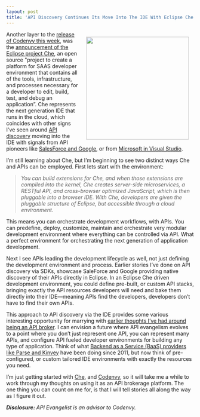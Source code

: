```yaml
---
layout: post
title: 'API Discovery Continues Its Move Into The IDE With Eclipse Che'
---
```

<p><a href="https://projects.eclipse.org/proposals/flare"><img style="padding: 15px;" src="https://s3.amazonaws.com/kinlane-productions/api-evangelist/eclipse/eclipse-logo.png" alt="" width="275" align="right" /></a></p>
<p>Another layer to the <a href="http://apievangelist.com/2014/10/29/now-our-development-environment-is-now-containerized-and-scalable-like-our-production-environment/">release of Codenvy this week</a>, was the <a href="https://www.eclipse.org/org/press-release/20141027_cloud_initiative.php">announcement of the Eclipse project Che</a>, an open source "project to create a platform for SAAS developer environment that contains all of the tools, infrastructure, and processes necessary for a developer to edit, build, test, and debug an application&rdquo;.  Che represents the next generation IDE that runs in the cloud, which coincides with other signs I've seen around <a href="http://discovery.apievangelist.com">API discovery</a> moving into the IDE with signals from API pioneers like <a href="http://apievangelist.com/2014/07/03/expanding-the-layer-of-api-discovery-from-with-the-developers-ide/">SalesForce&nbsp;and Google</a>, or from <a href="http://apievangelist.com/2014/08/19/bing-developer-assistant-for-visual-studio-delivers-relevant-api-code/">Microsoft in Visual Studio</a>.</p>
<p>I&rsquo;m still learning about Che, but I&rsquo;m beginning to see two distinct ways Che and APIs can be employed. First lets start with the environment:</p>
<blockquote><em>You can build extensions for Che, and when those extensions are compiled into the kernel, Che creates server-side microservices, a RESTful API, and cross-browser optimized JavaScript, which is then pluggable into a browser IDE. With Che, developers are given the pluggable structure of Eclipse, but accessible through a cloud environment.</em></blockquote>
<p>This means you can orchestrate development workflows, with APIs. You can predefine, deploy, customize, maintain and orchestrate very modular development environment where everything can be controlled via API. What a perfect environment for orchestrating the next generation of application development.</p>
<p>Next I see APIs leading the development lifecycle as well, not just defining the development environment and process. Earlier stories I&rsquo;ve done on API discovery via SDKs, showcase SaleForce and Google providing native discovery of their APIs directly in Eclipse. In an Eclipse Che driven development environment, you could define pre-built, or custom API stacks, bringing exactly the API resources developers will need and bake them directly into their IDE&mdash;meaning APIs find the developers, developers don&rsquo;t have to find their own APIs.</p>
<p>This approach to API discovery via the IDE provides some various interesting opportunity for marrying with <a href="http://apievangelist.com/2014/10/10/exploring-the-possibilities-of-being-an-api-broker/">earlier thoughts I&rsquo;ve had around being an API broker</a>. I can envision a future where API evangelism evolves to a point where you don&rsquo;t just represent one API, you can represent many APIs, and configure API fueled developer environments for building any type of application. Think of what <a href="http://baas.apievangelist.com/companies.html">Backend as a Service (BaaS) providers like Parse and Kinvey</a> have been doing since 2011, but now think of pre-configured, or custom tailored IDE environments with exactly the resources you need.</p>
<p>I&rsquo;m just getting started with <a href="http://docs.codenvy.com/che/">Che</a>, and <a href="https://codenvy.com/">Codenvy</a>, so it will take me a while to work through my thoughts on using it as an API brokerage platform. The one thing you can count on me for, is that I will tell stories all along the way as I figure it out.</p>
<p><em><strong>Disclosure: </strong>API Evangelist is an advisor to Codenvy.</em></p>